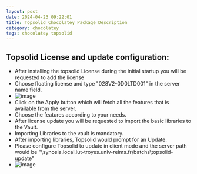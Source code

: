 ```yaml
---
layout: post
date: 2024-04-23 09:22:01
title: Topsolid Chocolatey Package Description
category: chocolatey
tags: chocolatey topsolid
---
```


## Topsolid License and update configuration:

- After installing the topsolid License during the initial startup you will be requested to add the license
- Choose floating license and type "028V2-0D0LTD001" in the server name field.
- ![image](https://github.com/vijaidjearam/blog/assets/1507737/2e5ff979-5bea-4dde-b45e-bf50ea3c0588)
- Click on the Apply button which will fetch all the features that is available from the server.
- Choose the features according to your needs.
- After license update you will be requested to import the basic libraries to the Vault.
- Importing Libraries to the vault is mandatory.
- After importing libraries, Topsolid would prompt for an Update.
- Please configure Topsolid to update in client mode and the server path would be "\\synosia.local.iut-troyes.univ-reims.fr\batchs\topsolid-update"
- ![image](https://github.com/vijaidjearam/blog/assets/1507737/0219404a-e473-44f7-86b6-051257a7d49e)

